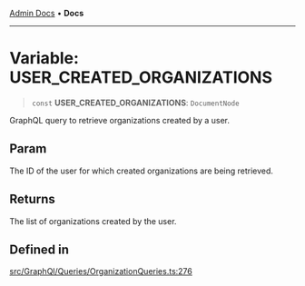 [Admin Docs](/) • **Docs**

***

# Variable: USER\_CREATED\_ORGANIZATIONS

> `const` **USER\_CREATED\_ORGANIZATIONS**: `DocumentNode`

GraphQL query to retrieve organizations created by a user.

## Param

The ID of the user for which created organizations are being retrieved.

## Returns

The list of organizations created by the user.

## Defined in

[src/GraphQl/Queries/OrganizationQueries.ts:276](https://github.com/PalisadoesFoundation/talawa-admin/blob/main/src/GraphQl/Queries/OrganizationQueries.ts#L276)
